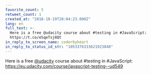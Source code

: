 ```yaml
---
favorite_count: 5
retweet_count: 1
created_at: "2018-10-19T20:04:23.000Z"
lang: en
full_text: >-
  Here is a free @udacity course about #testing in #JavaScript:
  https://t.co/eSqeTsj8Qt
in_reply_to_screen_name: coderbyheart
in_reply_to_status_id_str: "1053376333621923840"
---
```


Here is a free [@udacity](https://twitter.com/udacity) course about #testing in
#JavaScript: <https://eu.udacity.com/course/javascript-testing--ud549>
